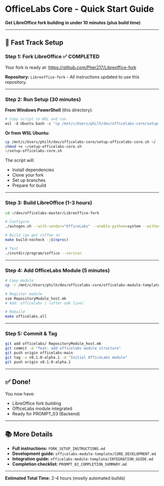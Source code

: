 # OfficeLabs Core - Quick Start Guide

**Get LibreOffice fork building in under 10 minutes (plus build time)**

---

## 🚀 Fast Track Setup

### Step 1: Fork LibreOffice ✅ COMPLETED

Your fork is ready at: https://github.com/Pher217/Libreoffice-fork

**Repository:** `Libreoffice-fork` - All instructions updated to use this repository.

---

### Step 2: Run Setup (30 minutes)

**From Windows PowerShell** (this directory):

```powershell
# Copy script to WSL and run
wsl -d Ubuntu bash -c "cp /mnt/c/Users/philh/dev/officelabs-core/setup-officelabs-core.sh ~/ && chmod +x ~/setup-officelabs-core.sh && ~/setup-officelabs-core.sh"
```

**Or from WSL Ubuntu:**

```bash
cp /mnt/c/Users/philh/dev/officelabs-core/setup-officelabs-core.sh ~/
chmod +x ~/setup-officelabs-core.sh
~/setup-officelabs-core.sh
```

The script will:
- Install dependencies
- Clone your fork
- Set up branches
- Prepare for build

---

### Step 3: Build LibreOffice (1-3 hours)

```bash
cd ~/dev/officelabs-master/Libreoffice-fork

# Configure
./autogen.sh --with-vendor="OfficeLabs" --enable-python=system --without-java --enable-ccache

# Build (go get coffee ☕)
make build-nocheck -j$(nproc)

# Test
./instdir/program/soffice --version
```

---

### Step 4: Add OfficeLabs Module (5 minutes)

```bash
# Copy module
cp -r /mnt/c/Users/philh/dev/officelabs-core/officelabs-module-template/officelabs ./

# Register module
vim RepositoryModule_host.mk
# Add: officelabs \ (after odk line)

# Rebuild
make officelabs.all
```

---

### Step 5: Commit & Tag

```bash
git add officelabs/ RepositoryModule_host.mk
git commit -m "feat: add officelabs module structure"
git push origin officelabs-main
git tag -a v0.1.0-alpha.1 -m "Initial OfficeLabs module"
git push origin v0.1.0-alpha.1
```

---

## ✅ Done!

You now have:
- LibreOffice fork building
- OfficeLabs module integrated
- Ready for PROMPT_03 (Backend)

---

## 📚 More Details

- **Full instructions:** `FORK_SETUP_INSTRUCTIONS.md`
- **Development guide:** `officelabs-module-template/CORE_DEVELOPMENT.md`
- **Integration guide:** `officelabs-module-template/INTEGRATION_GUIDE.md`
- **Completion checklist:** `PROMPT_02_COMPLETION_SUMMARY.md`

---

**Estimated Total Time:** 2-4 hours (mostly automated builds)

